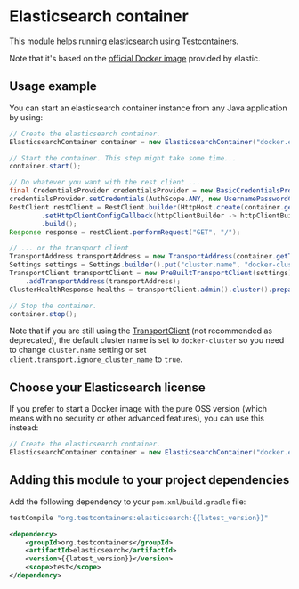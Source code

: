 # Elasticsearch container

This module helps running [elasticsearch](https://www.elastic.co/products/elasticsearch) using
Testcontainers.

Note that it's based on the [official Docker image](https://www.elastic.co/guide/en/elasticsearch/reference/6.3/docker.html) provided by elastic.

## Usage example

You can start an elasticsearch container instance from any Java application by using:

```java
// Create the elasticsearch container.
ElasticsearchContainer container = new ElasticsearchContainer("docker.elastic.co/elasticsearch/elasticsearch:6.4.1");

// Start the container. This step might take some time...
container.start();

// Do whatever you want with the rest client ...
final CredentialsProvider credentialsProvider = new BasicCredentialsProvider();
credentialsProvider.setCredentials(AuthScope.ANY, new UsernamePasswordCredentials("elastic", "changeme"));
RestClient restClient = RestClient.builder(HttpHost.create(container.getHttpHostAddress()))
        .setHttpClientConfigCallback(httpClientBuilder -> httpClientBuilder.setDefaultCredentialsProvider(credentialsProvider))
        .build();
Response response = restClient.performRequest("GET", "/");

// ... or the transport client
TransportAddress transportAddress = new TransportAddress(container.getTcpHost());
Settings settings = Settings.builder().put("cluster.name", "docker-cluster").build();
TransportClient transportClient = new PreBuiltTransportClient(settings)
    .addTransportAddress(transportAddress);
ClusterHealthResponse healths = transportClient.admin().cluster().prepareHealth().get();

// Stop the container.
container.stop();
```

Note that if you are still using the [TransportClient](https://www.elastic.co/guide/en/elasticsearch/client/java-api/6.3/transport-client.html)
(not recommended as deprecated), the default cluster name is set to `docker-cluster` so you need to change `cluster.name` setting
or set `client.transport.ignore_cluster_name` to `true`.

## Choose your Elasticsearch license

If you prefer to start a Docker image with the pure OSS version (which means with no security or
other advanced features), you can use this instead:

```java
// Create the elasticsearch container.
ElasticsearchContainer container = new ElasticsearchContainer("docker.elastic.co/elasticsearch/elasticsearch-oss:6.4.1");
```

## Adding this module to your project dependencies

Add the following dependency to your `pom.xml`/`build.gradle` file:

```groovy tab='Gradle'
testCompile "org.testcontainers:elasticsearch:{{latest_version}}"
```

```xml tab='Maven'
<dependency>
    <groupId>org.testcontainers</groupId>
    <artifactId>elasticsearch</artifactId>
    <version>{{latest_version}}</version>
    <scope>test</scope>
</dependency>
```
